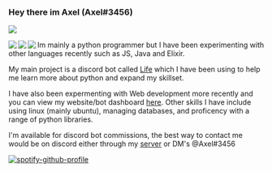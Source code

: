  ### Hey there im Axel (Axel#3456)
 
 ![](https://komarev.com/ghpvc/?username=Axelancerr&color=orange)

<p align="left>
  <a href="https://github.com/anuraghazra/github-readme-stats">
    <img align="left" src="https://github-readme-stats.vercel.app/api/top-langs/?username=Axelancerr&theme=github_dark&card_width=495&langs_count=10" />
  </a>
  <a href="https://github.com/anuraghazra/github-readme-stats">
    <img align="left" src="https://github-readme-stats.vercel.app/api?username=Axelancerr&theme=github_dark&count_private=true&show_icons=true&include_all_commits=True" />
  </a>
  <a href="https://wakatime.com/">
    <img align="left" src="https://github-readme-stats.vercel.app/api/wakatime?username=Axelancerr&theme=github_dark&width=100&layout=compact" />
  </a>  

  Im mainly a python programmer but I have been experimenting with other languages recently such as JS, Java and Elixir. 

  My main project is a discord bot called [Life](https://github.com/Axelancerr/Life) which I have been using to help me learn more about python and expand my skillset.

  I have also been expermenting with Web development more recently and you can view my website/bot dashboard [here](https://skeletonclique.mrrandom.xyz/). Other skills I have include using linux (mainly ubuntu), managing databases, and proficency with a range of python libraries. 

  I'm available for discord bot commissions, the best way to contact me would be on discord either through my [server](https://discord.com/invite/xP8xsHr) or DM's @Axel#3456
  
  [![spotify-github-profile](https://spotify-github-profile.vercel.app/api/view?uid=dh78mw02pr5wsiv0untz7s1uw&cover_image=true&theme=novatorem)](https://spotify-github-profile.vercel.app/api/view?uid=dh78mw02pr5wsiv0untz7s1uw&redirect=true)
  
</p>                                                                                                                                         
